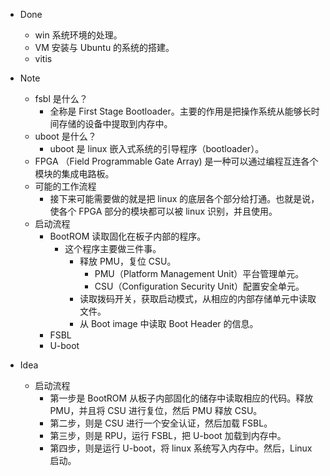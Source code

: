 - Done
	- win 系统环境的处理。
	- VM 安装与 Ubuntu 的系统的搭建。
	- vitis 

- Note
	- fsbl 是什么？
		- 全称是 First Stage Bootloader。主要的作用是把操作系统从能够长时间存储的设备中提取到内存中。
	- uboot 是什么？
		- uboot 是 linux 嵌入式系统的引导程序（bootloader）。
	- FPGA （Field Programmable Gate Array) 是一种可以通过编程互连各个模块的集成电路板。
	- 可能的工作流程
		- 接下来可能需要做的就是把 linux 的底层各个部分给打通。也就是说，使各个 FPGA 部分的模块都可以被 linux 识别，并且使用。
	- 启动流程
		- BootROM 读取固化在板子内部的程序。
			- 这个程序主要做三件事。
				- 释放 PMU，复位 CSU。
					- PMU（Platform Management Unit）平台管理单元。
					- CSU（Configuration Security Unit）配置安全单元。
				- 读取拨码开关，获取启动模式，从相应的内部存储单元中读取文件。
				- 从 Boot image 中读取 Boot Header 的信息。
		- FSBL
		- U-boot

- Idea
	- 启动流程
		- 第一步是 BootROM 从板子内部固化的储存中读取相应的代码。释放 PMU，并且将 CSU 进行复位，然后 PMU 释放 CSU。
		- 第二步，则是 CSU 进行一个安全认证，然后加载 FSBL。
		- 第三步，则是 RPU，运行 FSBL，把 U-boot 加载到内存中。
		- 第四步，则是运行 U-boot，将 linux 系统写入内存中。然后，Linux 启动。